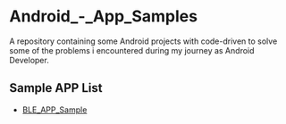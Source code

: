# Android_-_App_Samples
A repository containing some Android projects with code-driven to solve some of the problems i encountered during my journey as Android Developer.


## Sample APP List
- [BLE_APP_Sample](https://github.com/gello94/Android_-_App_Samples/tree/main/BLE_Sample_app)
